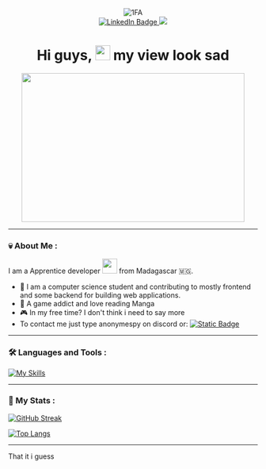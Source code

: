<div align="center">
<img src="https://iili.io/Jvlet1V.gif" alt="1FA" border="0"></div>
<div id="header" align="center">
  <div id="badges">
  <a href="fb.com/anonymespy">
    <img src="https://img.shields.io/badge/Facebook-blue?style=for-the-badge&logo=facebook&logoColor=white" alt="LinkedIn Badge"/>
  </a>
  </a>
  <a href="discord.com/users/886534508411777054">
    <img src="https://img.shields.io/badge/Discord-%235865F2?style=for-the-badge&logo=discord&logoColor=white"/>
  </a>
</div>
<img src="https://komarev.com/ghpvc/?username=Anonyme-spy&style=flat-square&color=blue" alt=""/>
<h1>
  Hi guys,
  <img src="https://media.giphy.com/media/hvRJCLFzcasrR4ia7z/giphy.gif" width="30px"/>
  my view look sad
</h1>
</div>
<div align="center">
  <img src="https://iili.io/Jvlet1V.gif" width="450" height="300"/>
</div>

---

### :skull: About Me :

I am a Apprentice developer <img src="https://media.giphy.com/media/WUlplcMpOCEmTGBtBW/giphy.gif" width="30"> from Madagascar :madagascar:.

- :open_book: I am a computer science student and contributing to mostly frontend and some backend for building web applications.
- :scroll: A game addict and love reading Manga
- :video_game: In my free time? I don't think i need to say more
- To contact me just type anonymespy on discord or: [![Static Badge](https://img.shields.io/badge/facebook-blue?style=for-the-badge&logo=facebook&logoColor=white)
  ](fb.com/anonymespy)

---

### :hammer_and_wrench: Languages and Tools :

[![My Skills](https://skillicons.dev/icons?i=js,html,css,python,php,mysql,react,figma,git,vscode,pycharm,github,androidstudio,nodejs&perline=7)](https://skillicons.dev)

---

### :sneezing_face: My Stats :

[![GitHub Streak](https://streak-stats.demolab.com?user=Anonyme-spy&theme=solarized-dark&exclude_days=Mon%2CTue%2CWed)](https://git.io/streak-stats)

[![Top Langs](https://github-readme-stats.vercel.app/api/top-langs/?username=Anonyme-spy&layout=compact&theme=vision-friendly-dark)](https://github.com/anuraghazra/github-readme-stats)

---

That it i guess
